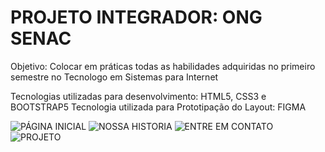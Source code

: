 # PROJETO INTEGRADOR: ONG SENAC 

Objetivo: Colocar em práticas todas as habilidades adquiridas no primeiro semestre no Tecnologo em Sistemas para Internet 

Tecnologias utilizadas para desenvolvimento: HTML5, CSS3 e BOOTSTRAP5
Tecnologia utilizada para Prototipação do Layout: FIGMA

![PÁGINA INICIAL](https://i.imgur.com/GD05KfC.png)
![NOSSA HISTORIA](https://imgur.com/S1U43Yi.png)
![ENTRE EM CONTATO](https://i.imgur.com/do1kkHb.png)
![PROJETO](https://i.imgur.com/IoN7cAJ.png)




